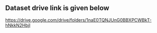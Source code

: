 ## Dataset drive link is given below

https://drive.google.com/drive/folders/1naE0TQNJUnG0BBXPCWBkT-hNkkN2Hbjl
